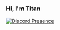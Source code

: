 ### Hi, I'm Titan

[![Discord Presence](https://lanyard.cnrad.dev/api/:562651567904260111)](https://discord.com/users/:562651567904260111)
